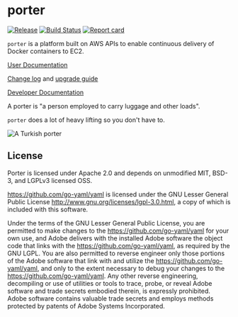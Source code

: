 porter
======

[![Release](https://img.shields.io/github/release/adobe-platform/porter.svg)](https://github.com/adobe-platform/porter/releases/latest)
[![Build Status](https://img.shields.io/travis/adobe-platform/porter/master.svg)](https://travis-ci.org/adobe-platform/porter)
[![Report card](https://goreportcard.com/badge/github.com/adobe-platform/porter)](https://goreportcard.com/report/github.com/adobe-platform/porter)

`porter` is a platform built on AWS APIs to enable continuous delivery of
Docker containers to EC2.

[User Documentation](docs/readme.md)

[Change log](CHANGELOG.md) and [upgrade guide](MIGRATING.md)

[Developer Documentation](developing.md)

A porter is "a person employed to carry luggage and other loads".

`porter` does a lot of heavy lifting so you don't have to.

![A Turkish porter](http://images.fineartamerica.com/images-medium-large/turkish-porter-carrying-luggage-everett.jpg "A Turkish porter")

License
-------

Porter is licensed under Apache 2.0 and depends on unmodified MIT, BSD-3, and
LGPLv3 licensed OSS.

https://github.com/go-yaml/yaml is licensed under the GNU Lesser General Public
License http://www.gnu.org/licenses/lgpl-3.0.html, a copy of which is included
with this software.

Under the terms of the GNU Lesser General Public License, you are permitted to
make changes to the https://github.com/go-yaml/yaml for your own use, and Adobe
delivers with the installed Adobe software the object code that links with the https://github.com/go-yaml/yaml, as required by the GNU LGPL. You are also
permitted to reverse engineer only those portions of the Adobe software that
link with and utilize the https://github.com/go-yaml/yaml, and only to the
extent necessary to debug your changes to the https://github.com/go-yaml/yaml.
Any other reverse engineering, decompiling or use of utilities or tools to
trace, probe, or reveal Adobe software and trade secrets embodied therein, is
expressly prohibited. Adobe software contains valuable trade secrets and employs
methods protected by patents of Adobe Systems Incorporated.
